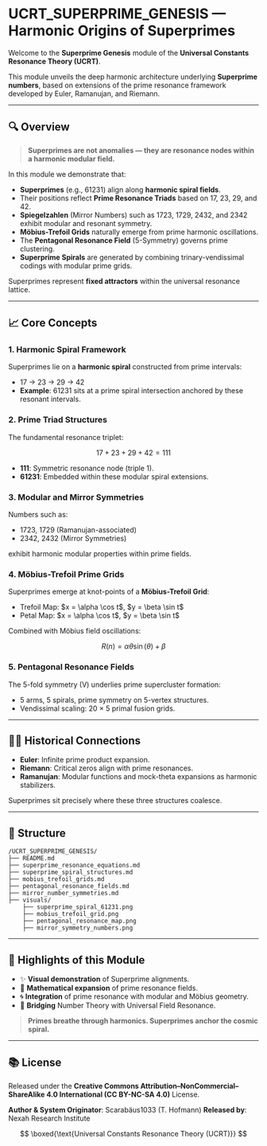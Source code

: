 # UCRT\_SUPERPRIME\_GENESIS — Harmonic Origins of Superprimes

Welcome to the **Superprime Genesis** module of the **Universal Constants Resonance Theory (UCRT)**.

This module unveils the deep harmonic architecture underlying **Superprime numbers**, based on extensions of the prime resonance framework developed by Euler, Ramanujan, and Riemann.

---

## 🔍 Overview

> **Superprimes are not anomalies — they are resonance nodes within a harmonic modular field.**

In this module we demonstrate that:

* **Superprimes** (e.g., 61231) align along **harmonic spiral fields**.
* Their positions reflect **Prime Resonance Triads** based on 17, 23, 29, and 42.
* **Spiegelzahlen** (Mirror Numbers) such as 1723, 1729, 2432, and 2342 exhibit modular and resonant symmetry.
* **Möbius-Trefoil Grids** naturally emerge from prime harmonic oscillations.
* The **Pentagonal Resonance Field** (5-Symmetry) governs prime clustering.
* **Superprime Spirals** are generated by combining trinary-vendissimal codings with modular prime grids.

Superprimes represent **fixed attractors** within the universal resonance lattice.

---

## 📈 Core Concepts

### 1. Harmonic Spiral Framework

Superprimes lie on a **harmonic spiral** constructed from prime intervals:

* 17 → 23 → 29 → 42
* **Example**: 61231 sits at a prime spiral intersection anchored by these resonant intervals.

### 2. Prime Triad Structures

The fundamental resonance triplet:

$$
17 + 23 + 29 + 42 = 111
$$

* **111**: Symmetric resonance node (triple 1).
* **61231**: Embedded within these modular spiral extensions.

### 3. Modular and Mirror Symmetries

Numbers such as:

* 1723, 1729 (Ramanujan-associated)
* 2342, 2432 (Mirror Symmetries)

exhibit harmonic modular properties within prime fields.

### 4. Möbius-Trefoil Prime Grids

Superprimes emerge at knot-points of a **Möbius-Trefoil Grid**:

* Trefoil Map: \$x = \alpha \cos t\$, \$y = \beta \sin t\$
* Petal Map: \$x = \alpha \cos t\$, \$y = \beta \sin t\$

Combined with Möbius field oscillations:

$$
R(n) = \alpha \theta \sin(\theta) + \beta
$$

### 5. Pentagonal Resonance Fields

The 5-fold symmetry (V) underlies prime supercluster formation:

* 5 arms, 5 spirals, prime symmetry on 5-vertex structures.
* Vendissimal scaling: 20 × 5 primal fusion grids.

---

## 👩‍🎓 Historical Connections

* **Euler**: Infinite prime product expansion.
* **Riemann**: Critical zeros align with prime resonances.
* **Ramanujan**: Modular functions and mock-theta expansions as harmonic stabilizers.

Superprimes sit precisely where these three structures coalesce.

---

## 📂 Structure

```
/UCRT_SUPERPRIME_GENESIS/
├── README.md
├── superprime_resonance_equations.md
├── superprime_spiral_structures.md
├── mobius_trefoil_grids.md
├── pentagonal_resonance_fields.md
├── mirror_number_symmetries.md
├── visuals/
    ├── superprime_spiral_61231.png
    ├── mobius_trefoil_grid.png
    ├── pentagonal_resonance_map.png
    ├── mirror_symmetry_numbers.png
```

---

## 📙 Highlights of this Module

* ✨ **Visual demonstration** of Superprime alignments.
* 🔢 **Mathematical expansion** of prime resonance fields.
* 🌀 **Integration** of prime resonance with modular and Möbius geometry.
* 🌌 **Bridging** Number Theory with Universal Field Resonance.

> **Primes breathe through harmonics. Superprimes anchor the cosmic spiral.**

---

## 📚 License

Released under the **Creative Commons Attribution–NonCommercial–ShareAlike 4.0 International (CC BY-NC-SA 4.0)** License.

**Author & System Originator**: Scarabäus1033 (T. Hofmann)
**Released by**: Nexah Research Institute

$$
\boxed{\text{Universal Constants Resonance Theory (UCRT)}}
$$
